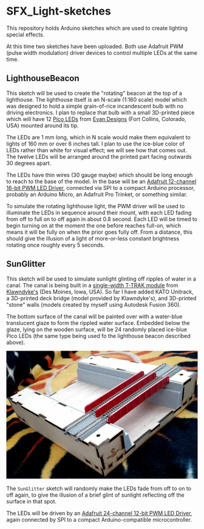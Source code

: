 # SFX_Light-sketches #

This repository holds Arduino sketches which are used to create lighting special effects.

At this time two sketches have been uploaded.  Both use Adafruit PWM (pulse width modulation) driver devices to control multiple LEDs at the same time.

## LighthouseBeacon ##
This sketch will be used to create the "rotating" beacon at the top of a lighthouse.  The lighthouse itself is an N-scale (1:160 scale) model which was designed to hold a simple grain-of-rice incandescent bulb with no driving electronics.  I plan to replace that bulb with a small 3D-printed piece which will have 12 [Pico LEDs](https://evandesigns.com/products/chip-nano-pico-leds?variant=39985935646768) from [Evan Designs](https://evandesigns.com/) (Fort Collins, Colorado, USA) mounted around its tip.

The LEDs are 1 mm long, which in N scale would make them equivalent to lights of 160 mm or over 6 inches tall.  I plan to use the ice-blue color of LEDs rather than white for visual effect; we will see how that comes out.  The twelve LEDs will be arranged around the printed part facing outwards 30 degrees apart.

The LEDs have thin wires (30 gauge maybe) which should be long enough to reach to the base of the model.  In the base will be an [Adafruit 12-channel 16-bit PWM LED Driver](https://www.adafruit.com/product/1455), connected via SPI to a compact Arduino processor, probably an Arduino Micro, an Adafruit Pro Trinket, or something similar.

To simulate the rotating lighthouse light, the PWM driver will be used to illuminate the LEDs in sequence around their mount, with each LED fading from off to full on to off again in about 0.8 second.  Each LED will be timed to begin turning on at the moment the one before reaches full-on, which means it will be fully on when the prior goes fully off.  From a distance, this should give the illusion of a light of more-or-less constant brightness rotating once roughly every 5 seconds.

## SunGlitter ##
This sketch will be used to simulate sunlight glinting off ripples of water in a canal.  The canal is being built in a [single-width T-TRAK module](https://klawndyke.com/catalog/index.php?main_page=product_info&cPath=4&products_id=20) from [Klawndyke's](https://klawndyke.com/catalog/) (Des Moines, Iowa, USA).  So far I have added KATO Unitrack, a 3D-printed deck bridge (model provided by Klawndyke's), and 3D-printed "stone" walls (models created by myself using Autodesk Fusion 360).

The bottom surface of the canal will be painted over with a water-blue translucent glaze to form the rippled water surface.  Embedded below the glaze, lying on the wooden surface, will be 24 randomly placed ice-blue Pico LEDs (the same type being used fo the lighthouse beacon described above).

![](images/canal-module-smaller.jpg)

The `SunGlitter` sketch will randomly make the LEDs fade from off to on to off again, to give the illusion of a brief glint of sunlight reflecting off the surface in that spot.

The LEDs will be driven by an [Adafruit 24-channel 12-bit PWM LED Driver](https://www.adafruit.com/product/1429), again connected by SPI to a compact Arduino-compatible microcontroller.
